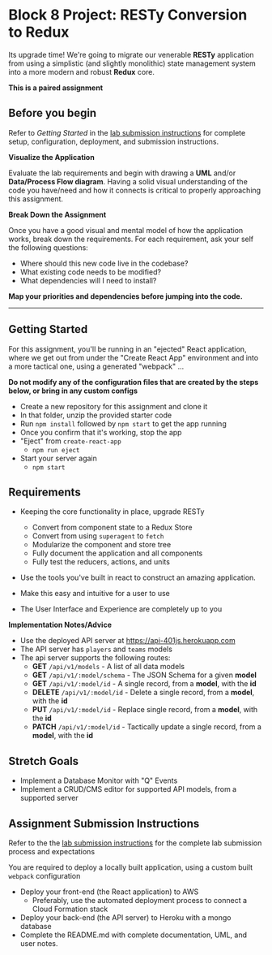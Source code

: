 # Block 8 Project: RESTy Conversion to Redux

Its upgrade time! We're going to migrate our venerable **RESTy** application from using a simplistic (and slightly monolithic) state management system into a more modern and robust **Redux** core.

**This is a paired assignment**


## Before you begin
Refer to *Getting Started*  in the [lab submission instructions](../../../reference/submission-instructions/labs/README.md) for complete setup, configuration, deployment, and submission instructions.

**Visualize the Application**

Evaluate the lab requirements and begin with drawing a **UML** and/or **Data/Process Flow diagram**.  Having a solid visual understanding of the code you have/need and how it connects is critical to properly approaching this assignment.

**Break Down the Assignment**

Once you have a good visual and mental model of how the application works, break down the requirements. For each requirement, ask your self the following questions:

* Where should this new code live in the codebase?
* What existing code needs to be modified?
* What dependencies will I need to install?

**Map your priorities and dependencies before jumping into the code.**

---

## Getting Started

For this assignment, you'll be running in an "ejected" React application, where we get out from under the "Create React App" environment and into a more tactical one, using a generated "webpack" ... 

**Do not modify any of the configuration files that are created by the steps below, or bring in any custom configs**

* Create a new repository for this assignment and clone it
* In that folder, unzip the provided starter code
* Run `npm install` followed by `npm start` to get the app running
* Once you confirm that it's working, stop the app
* "Eject" from `create-react-app`
  * `npm run eject`
* Start your server again
  * `npm start`


## Requirements
* Keeping the core functionality in place, upgrade RESTy
  * Convert from component state to a Redux Store
  * Convert from using `superagent` to `fetch`
  * Modularize the component and store tree
  * Fully document the application and all components
  * Fully test the reducers, actions, and units
  
* Use the tools you've built in react to construct an amazing application.
* Make this easy and intuitive for a user to use
* The User Interface and Experience are completely up to you
  

**Implementation Notes/Advice**
* Use the deployed API server at https://api-401js.herokuapp.com
* The API server has `players` and `teams` models
* The api server supports the following routes:
  * **GET** `/api/v1/models` - A list of all data models
  * **GET** `/api/v1/:model/schema` - The JSON Schema for a given **model**
  * **GET** `/api/v1/:model/id` - A single record, from a **model**, with the **id**
  * **DELETE** `/api/v1/:model/id` - Delete a single record, from a **model**, with the **id**
  * **PUT** `/api/v1/:model/id` - Replace single record, from a **model**, with the **id**
  * **PATCH** `/api/v1/:model/id` - Tactically update a single record, from a **model**, with the **id**


## Stretch Goals

* Implement a Database Monitor with "Q" Events
* Implement a CRUD/CMS editor for supported API models, from a supported server

## Assignment Submission Instructions
Refer to the the [lab submission instructions](../../../reference/submission-instructions/labs/README.md) for the complete lab submission process and expectations

You are required to deploy a locally built application, using a custom built `webpack` configuration

* Deploy your front-end (the React application) to AWS
  * Preferably, use the automated deployment process to connect a Cloud Formation stack
* Deploy your back-end (the API server) to Heroku with a mongo database
* Complete the README.md with complete documentation, UML, and user notes.
